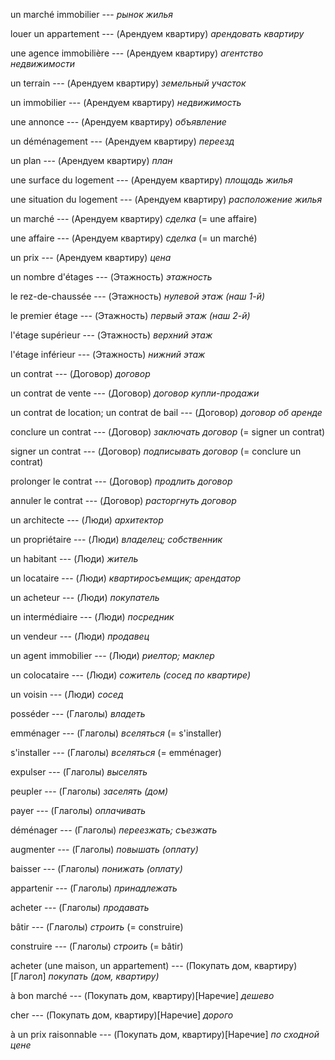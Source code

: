 un marché immobilier --- *рынок жилья*



louer un appartement --- (Арендуем квартиру)
*арендовать квартиру*



une agence immobilière --- (Арендуем квартиру)
*агентство недвижимости*



un terrain --- (Арендуем квартиру)
*земельный участок*



un immobilier --- (Арендуем квартиру)
*недвижимость*



une annonce --- (Арендуем квартиру)
*объявление*



un déménagement --- (Арендуем квартиру)
*переезд*



un plan --- (Арендуем квартиру)
*план*



une surface du logement --- (Арендуем квартиру)
*площадь жилья*



une situation du logement --- (Арендуем квартиру)
*расположение жилья*



un marché --- (Арендуем квартиру)
*сделка*
(= une affaire)



une affaire --- (Арендуем квартиру)
*сделка*
(= un marché)



un prix --- (Арендуем квартиру)
*цена*



un nombre d'étages --- (Этажность)
*этажность*



le rez-de-chaussée --- (Этажность)
*нулевой этаж (наш 1-й)*



le premier étage --- (Этажность)
*первый этаж (наш 2-й)*



l'étage supérieur --- (Этажность)
*верхний этаж*



l'étage inférieur --- (Этажность)
*нижний этаж*



un contrat --- (Договор)
*договор*



un contrat de vente --- (Договор)
*договор купли-продажи*



un contrat de location;
un contrat de bail --- (Договор)
*договор об аренде*



conclure un contrat --- (Договор)
*заключать договор*
(= signer un contrat)



signer un contrat --- (Договор)
*подписывать договор*
(= conclure un contrat)



prolonger le contrat --- (Договор)
*продлить договор*



annuler le contrat --- (Договор)
*расторгнуть договор*



un architecte --- (Люди)
*архитектор*



un propriétaire --- (Люди)
*владелец; собственник*



un habitant --- (Люди)
*житель*



un locataire --- (Люди)
*квартиросъемщик; арендатор*



un acheteur --- (Люди)
*покупатель*



un intermédiaire --- (Люди)
*посредник*



un vendeur --- (Люди)
*продавец*



un agent immobilier --- (Люди)
*риелтор; маклер*



un colocataire --- (Люди)
*сожитель (сосед по квартире)*



un voisin --- (Люди)
*сосед*



posséder --- (Глаголы)
*владеть*



emménager --- (Глаголы)
*вселяться*
(= s'installer)



s'installer --- (Глаголы)
*вселяться*
(= emménager)



expulser --- (Глаголы)
*выселять*



peupler --- (Глаголы)
*заселять (дом)*



payer --- (Глаголы)
*оплачивать*



déménager --- (Глаголы)
*переезжать; съезжать*



augmenter --- (Глаголы)
*повышать (оплату)*



baisser --- (Глаголы)
*понижать (оплату)*



appartenir --- (Глаголы)
*принадлежать*



acheter --- (Глаголы)
*продавать*



bâtir --- (Глаголы)
*строить*
(= construire)



construire --- (Глаголы)
*строить*
(= bâtir)



acheter (une maison, un appartement) --- (Покупать дом, квартиру)[Глагол]
*покупать (дом, квартиру)*



à bon marché --- (Покупать дом, квартиру)[Наречие]
*дешево*



cher --- (Покупать дом, квартиру)[Наречие]
*дорого*



à un prix raisonnable --- (Покупать дом, квартиру)[Наречие]
*по сходной цене*



<!-- ### Типичные сокращения в объявлениях
ванная --- SdB = salle de bain



квартира --- app.



лифт --- asc. = ascenseur



оборудованная кухня --- cuis. amén. = cuisine aménagée



парковка --- park. = parking



первый (цокольный) этаж --- RdC = rez-de-chaussée



подвал --- ss-sol = sous-sol



спальня --- chbre = chambre



столовая --- SàM = salle à manger



центральное отопление --- chff = chauffage



этаж --- ét. = étage -->



<!-- ### Выражения
выписываться --- se faire rayer du registre de la maison



заплатить залог --- payer un gage



платить ... в неделю --- payer ... par semaine



прописываться --- se faire enregistrer



разместить объявление --- publier une annonce



сдавать квартиру --- donner un appartement en location



снимать квартиру --- louer un appartement



совершать сделку --- conclure (faire) un marché



сообщать о своем отъезде --- annoncer son départ -->